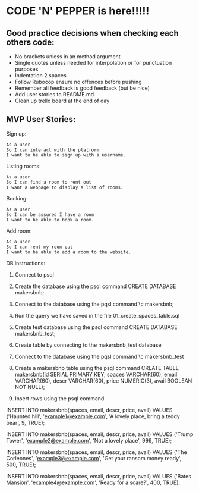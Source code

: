# CODE 'N' PEPPER is here!!!!!

## Good practice decisions when checking each others code:

- No brackets unless in an method argument 
- Single quotes unless needed for interpolation or for punctuation purposes
- Indentation 2 spaces
- Follow Rubocop ensure no offences before pushing
- Remember all feedback is good feedback (but be nice)
- Add user stories to README.md
- Clean up trello board at the end of day


## MVP User Stories:

Sign up:
```
As a user
So I can interact with the platform
I want to be able to sign up with a username.
```

Listing rooms: 
```
As a user
So I can find a room to rent out
I want a webpage to display a list of rooms.
```

Booking:
```
As a user
So I can be assured I have a room
I want to be able to book a room.
```

Add room:
```
As a user
So I can rent my room out
I want to be able to add a room to the website.
```

DB instructions:

1. Connect to psql
2. Create the database using the psql command CREATE DATABASE makersbnb;
3. Connect to the database using the pqsl command \c makersbnb;
4. Run the query we have saved in the file 01_create_spaces_table.sql
5. Create test database using the psql command CREATE DATABASE makersbnb_test;
6. Create table by connecting to the makersbnb_test database
7. Connect to the database using the pqsl command \c makersbnb_test
8. Create a makersbnb table using the psql command CREATE TABLE makersbnb(id SERIAL PRIMARY KEY, spaces VARCHAR(60), email  VARCHAR(60), descr VARCHAR(60), price NUMERIC(3), avail BOOLEAN NOT NULL);

9. Insert rows using the psql command 

INSERT INTO makersbnb(spaces, email, descr, price, avail)
VALUES ('Haunted hill', 'example1@example.com', 'A lovely place, bring a teddy bear', 9, TRUE);

INSERT INTO makersbnb(spaces, email, descr, price, avail)
VALUES ('Trump Tower', 'example2@example.com', 'Not a lovely place', 999, TRUE);

INSERT INTO makersbnb(spaces, email, descr, price, avail)
VALUES ('The Corleones', 'example3@example.com', 'Get your ransom money ready', 500, TRUE);

INSERT INTO makersbnb(spaces, email, descr, price, avail)
VALUES ('Bates Mansion', 'example4@example.com', 'Ready for a scare?', 400, TRUE);